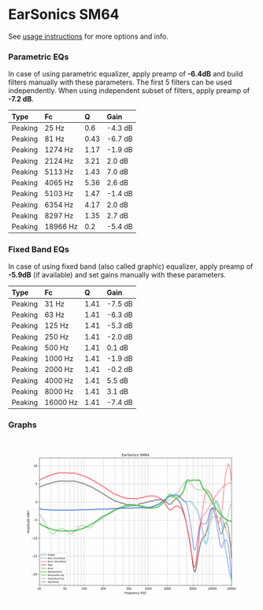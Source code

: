# EarSonics SM64
See [usage instructions](https://github.com/jaakkopasanen/AutoEq#usage) for more options and info.

### Parametric EQs
In case of using parametric equalizer, apply preamp of **-6.4dB** and build filters manually
with these parameters. The first 5 filters can be used independently.
When using independent subset of filters, apply preamp of **-7.2 dB**.

| Type    | Fc       |    Q | Gain    |
|:--------|:---------|:-----|:--------|
| Peaking | 25 Hz    | 0.6  | -4.3 dB |
| Peaking | 81 Hz    | 0.43 | -6.7 dB |
| Peaking | 1274 Hz  | 1.17 | -1.9 dB |
| Peaking | 2124 Hz  | 3.21 | 2.0 dB  |
| Peaking | 5113 Hz  | 1.43 | 7.0 dB  |
| Peaking | 4065 Hz  | 5.36 | 2.6 dB  |
| Peaking | 5103 Hz  | 1.47 | -1.4 dB |
| Peaking | 6354 Hz  | 4.17 | 2.0 dB  |
| Peaking | 8297 Hz  | 1.35 | 2.7 dB  |
| Peaking | 18966 Hz | 0.2  | -5.4 dB |

### Fixed Band EQs
In case of using fixed band (also called graphic) equalizer, apply preamp of **-5.9dB**
(if available) and set gains manually with these parameters.

| Type    | Fc       |    Q | Gain    |
|:--------|:---------|:-----|:--------|
| Peaking | 31 Hz    | 1.41 | -7.5 dB |
| Peaking | 63 Hz    | 1.41 | -6.3 dB |
| Peaking | 125 Hz   | 1.41 | -5.3 dB |
| Peaking | 250 Hz   | 1.41 | -2.0 dB |
| Peaking | 500 Hz   | 1.41 | 0.1 dB  |
| Peaking | 1000 Hz  | 1.41 | -1.9 dB |
| Peaking | 2000 Hz  | 1.41 | -0.2 dB |
| Peaking | 4000 Hz  | 1.41 | 5.5 dB  |
| Peaking | 8000 Hz  | 1.41 | 3.1 dB  |
| Peaking | 16000 Hz | 1.41 | -7.4 dB |

### Graphs
![](./EarSonics%20SM64.png)